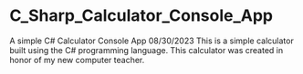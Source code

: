 # C_Sharp_Calculator_Console_App
A simple C# Calculator Console App
08/30/2023
This is a simple calculator built using the C# programming language.
This calculator was created in honor of my new computer teacher.
